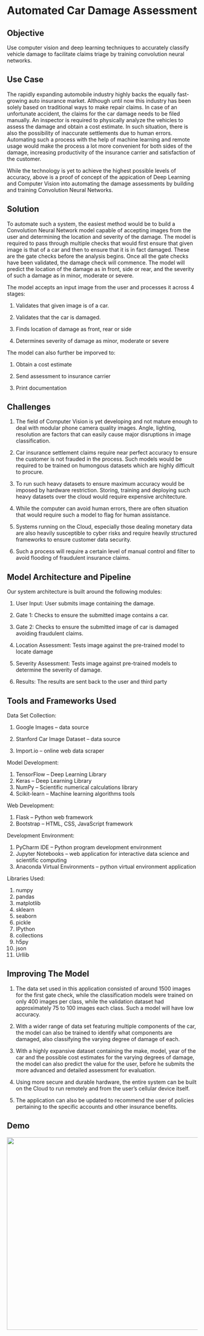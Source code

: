 # Automated Car Damage Assessment


## Objective

Use computer vision and deep learning techniques to accurately classify vehicle damage to facilitate claims triage by training convolution neural networks.


## Use Case

The rapidly expanding automobile industry highly backs the equally fast-growing auto insurance market. Although until now this industry has been solely based on traditional ways to make repair claims. In case of an unfortunate accident, the claims for the car damage needs to be filed manually. An inspector is required to physically analyze the vehicles to assess the damage and obtain a cost estimate. In such situation, there is also the possibility of inaccurate settlements due to human errors. Automating such a process with the help of machine learning and remote usage would make the process a lot more convenient for both sides of the damage, increasing productivity of the insurance carrier and satisfaction of the customer.

While the technology is yet to achieve the highest possible levels of accuracy, above is a proof of concept of the appication of Deep Learning and Computer Vision into automating the damage assessments by building and training Convolution Neural Networks.


## Solution
To automate such a system, the easiest method would be to build a Convolution Neural Network model capable of accepting images from the user and determining the location and severity of the damage. The model is required to pass through multiple checks that would first ensure that given image is that of a car and then to ensure that it is in fact damaged. These are the gate checks before the analysis begins. Once all the gate checks have been validated, the damage check will commence. The model will predict the location of the damage as in front, side or rear, and the severity of such a damage as in minor, moderate or severe.

The model accepts an input image from the user and processes it across 4 stages:
1. Validates that given image is of a car.

2. Validates that the car is damaged.

3. Finds location of damage as front, rear or side

4. Determines severity of damage as minor, moderate or severe

The model can also further be imporved to:
1. Obtain a cost estimate

2. Send assessment to insurance carrier

3. Print documentation


## Challenges

1. The field of Computer Vision is yet developing and not mature enough to deal with modular phone camera quality images. Angle, lighting, resolution are factors that can easily cause major disruptions in image classification.

2. Car insurance settlement claims require near perfect accuracy to ensure the customer is not frauded in the process. Such models would be required to be trained on humongous datasets which are highly difficult to procure.

3. To run such heavy datasets to ensure maximum accuracy would be imposed by hardware restriction. Storing, training and deploying such heavy datasets over the cloud would require expensive architecture.

4. While the computer can avoid human errors, there are often situation that would require such a model to flag for human assistance. 

5. Systems running on the Cloud, especially those dealing monetary data are also heavily susceptible to cyber risks and require heavily structured frameworks to ensure customer data security.

6. Such a process will require a certain level of manual control and filter to avoid flooding of fraudulent insurance claims.


## Model Architecture and Pipeline

Our system architecture is built around the following modules:
  1. User Input: User submits image containing the damage.

  2. Gate 1: Checks to ensure the submitted image contains a car.

  3. Gate 2: Checks to ensure the submitted image of car is damaged avoiding fraudulent claims.

  4. Location Assessment: Tests image against the pre-trained model to locate damage

  5. Severity Assessment: Tests image against pre-trained models to determine the severity of damage. 

  6. Results: The results are sent back to the user and third party
  

## Tools and Frameworks Used

Data Set Collection: 
  1. Google Images – data source
  
  2. Stanford Car Image Dataset – data source
  
  3. Import.io – online web data scraper
  
Model Development:
  1. TensorFlow – Deep Learning Library
  2. Keras – Deep Learning Library
  3. NumPy – Scientific numerical calculations library
  4. Scikit-learn – Machine learning algorithms tools

Web Development:
  1. Flask – Python web framework 
  2. Bootstrap – HTML, CSS, JavaScript framework

Development Environment:
  1. PyCharm IDE – Python program development environment
  2. Jupyter Notebooks – web application for interactive data science and scientific computing 
  3. Anaconda Virtual Environments – python virtual environment application

Libraries Used:
  1. numpy
  2. pandas
  3. matplotlib
  4. sklearn
  5. seaborn
  6. pickle
  7. IPython
  8. collections
  9. h5py
  10. json
  11. Urllib  


## Improving The Model

1. The data set used in this application consisted of around 1500 images for the first gate check, while the classification models were trained on only 400 images per class, while the validation dataset had approximately 75 to 100 images each class. Such a model will have low accuracy.

2. With a wider range of data set featuring multiple components of the car, the model can also be trained to identify what components are damaged, also classifying the varying degree of damage of each.

3. With a highly expansive dataset containing the make, model, year of the car and the possible cost estimates for the varying degrees of damage, the model can also predict the value for the user, before he submits the more advanced and detailed assessment for evaluation.

4. Using more secure and durable hardware, the entire system can be built on the Cloud to run remotely and from the user’s cellular device itself.

5. The application can also be updated to recommend the user of policies pertaining to the specific accounts and other insurance benefits.


## Demo
<img src="https://media.giphy.com/media/dshr4oG9ZT5oWpli03/source.gif" width ="900" height ="507"/>
